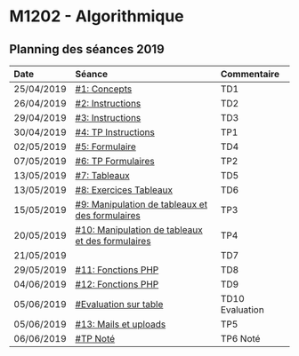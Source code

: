 # M1202 - Algorithmique

## Planning des séances 2019

| Date | Séance | Commentaire |
| :--- | :--- | :--- |
| 25/04/2019 | [\#1: Concepts](seance-1-concepts.md) | TD1 |
| 26/04/2019 | [\#2: Instructions](seance-2-instructions.md) | TD2 |
| 29/04/2019 | [\#3: Instructions](seance-3-instructions.md) | TD3 |
| 30/04/2019 | [\#4: TP Instructions](seance-4-tp-instructions.md) | TP1 |
| 02/05/2019 | [\#5: Formulaire](seance-5-formulaires.md) | TD4 |
| 07/05/2019 | [\#6: TP Formulaires](seance-6-tp-formulaires.md) | TP2 |
| 13/05/2019 | [\#7: Tableaux](seance-7-manipulation-des-tableaux-php.md) | TD5 |
| 13/05/2019 | [\#8: Exercices Tableaux](seance-8-exercices-sur-les-tableaux-et-les-formulaires.md) | TD6 |
| 15/05/2019 | [\#9: Manipulation de tableaux et des formulaires](seance-9-manipulation-de-tableaux-et-des-formulaires.md) | TP3 |
| 20/05/2019 | [\#10: Manipulation de tableaux et des formulaires](seance-10-manipulation-de-tableaux-et-des-formulaires.md) | TP4 |
| 21/05/2019 |  | TD7 |
| 29/05/2019 | [\#11: Fonctions PHP](seance-11-fonctions-php.md) | TD8 |
| 04/06/2019 | [\#12: Fonctions PHP](seance-12-exercices-fonctions-php.md) | TD9 |
| 05/06/2019 | [\#Evaluation sur table](evaluation-sur-table.md) | TD10 Evaluation |
| 05/06/2019 | [\#13: Mails et uploads](seance-13-mails-et-uploads.md) | TP5 |
| 06/06/2019 | [\#TP Noté](tp-note.md) | TP6 Noté |

